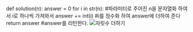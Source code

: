 def solution(n):
answer = 0
for i in str(n): #파라미터로 주어진 n을 문자열화 하여서 i로 하나씩 가져와서
answer += int(i) #i를 정수화 하여 answer에 더하여 준다
return answer #answer를 리턴한다.
![자릿수 더하기](https://user-images.githubusercontent.com/124108940/226488692-96351695-a6bd-45e0-888c-51e21ae5b506.PNG)
